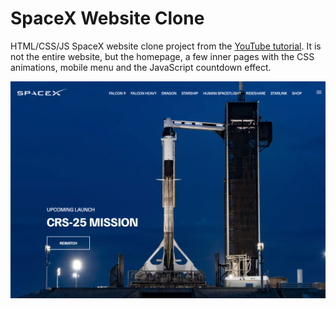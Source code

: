 # SpaceX Website Clone

HTML/CSS/JS SpaceX website clone project from the [YouTube tutorial](https://www.youtube.com/watch?v=wryPX7KSwSc). It is not the entire website, but the homepage, a few inner pages with the CSS animations, mobile menu and the JavaScript countdown effect.

![SpaceX Website](imgs/screen.jpg)
